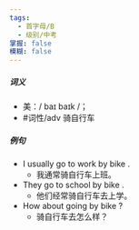```yaml
---
tags:
  - 首字母/B
  - 级别/中考
掌握: false
模糊: false
---
```

##### 词义
- 美：/ baɪ baɪk /；
- #词性/adv  骑自行车
##### 例句
- I usually go to work by bike .
	- 我通常骑自行车上班。
- They go to school by bike .
	- 他们经常骑自行车去上学。
- How about going by bike ?
	- 骑自行车去怎么样？
